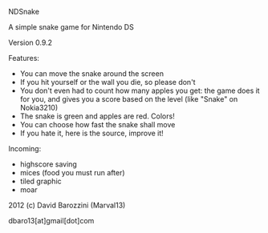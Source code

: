 NDSnake

A simple snake game for Nintendo DS

Version 0.9.2

Features:
 * You can move the snake around the screen
 * If you hit yourself or the wall you die, so please don't
 * You don't even had to count how many apples you get: the game does it for you, and gives you a score based on the level (like "Snake" on Nokia3210)
 * The snake is green and apples are red. Colors!
 * You can choose how fast the snake shall move
 * If you hate it, here is the source, improve it!


Incoming:
 * highscore saving
 * mices (food you must run after)
 * tiled graphic
 * moar


2012 (c) David Barozzini (Marval13)

dbaro13[at]gmail[dot]com